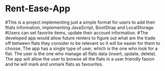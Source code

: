 # Rent-Ease-App

#This is a project implementing just a simple format for users to add their ftlats information, implementing JavaScript, BootStrap and LocalStorage.
#Users can set favorite items, update their account information.
#The developed app would allow future renters to figure out what are the trade off between flats they consider to be relevant so it
will be easier for them to choose. The app has a single type of user, which is the one who look for a flat. The user is the one who
manage all flats data (insert, update, delete). The app will allow the user to browse all the flats in a user friendly fasion and he will mark and unmark flats as favourites.
